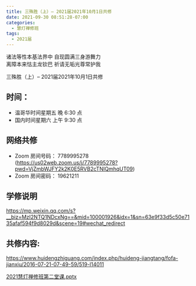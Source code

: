 ```yaml
---
title: 三殊胜（上）– 2021届2021年10月1日共修
date: 2021-09-30 08:51:28-07:00
categories:
  - 慧灯禅修班
tags:
  - 2021届
---
```

诸法等性本基法界中 自现圆满三身游舞力  
离障本来怙主龙钦巴 祈请无垢光尊常护我  

三殊胜（上）– 2021届2021年10月1日共修

## 时间：

* 温哥华时间星期五 晚 6:30 点
* 国内时间星期六 上午 9:30 点

## 网络共修

* Zoom 房间号码： 7789995278 (<https://us02web.zoom.us/j/7789995278?pwd=VjZmbWJFY2k2K0E5RVB2cTNIQmhqUT09>)
* Zoom 房间密码： 19621211


## 学修说明

<https://mp.weixin.qq.com/s?__biz=MzI2NTQ1NDcxNg==&mid=100001926&idx=1&sn=63e9f33d5c50e7135afaf594f9d8029d&scene=19#wechat_redirect>


## 共修内容: 

<https://www.huidengzhiguang.com/index.php/huideng-jiangtang/fofa-jianxiu/2016-07-21-07-49-59/519-l14011>

[2021慧灯禅修班第二堂课.pptx](http://huidengchanxiu.net/hdv/f/up/2020%E6%85%A7%E7%81%AF%E7%A6%85%E4%BF%AE%E7%8F%AD%E7%AC%AC%E4%B8%89%E5%A0%82%E8%AF%BE.pptx)
